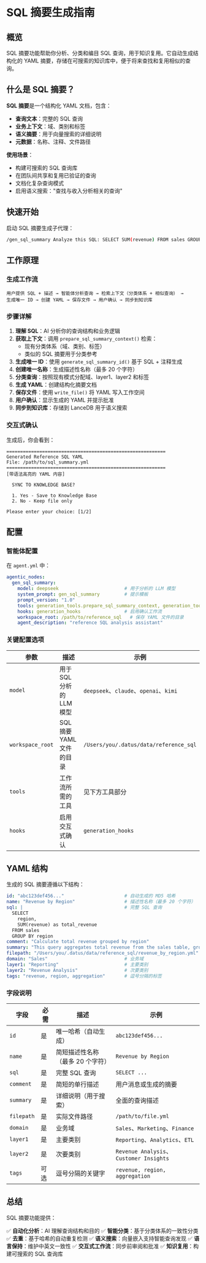 # SQL 摘要生成指南

## 概览

SQL 摘要功能帮助你分析、分类和编目 SQL 查询，用于知识复用。它自动生成结构化的 YAML 摘要，存储在可搜索的知识库中，便于将来查找和复用相似的查询。

## 什么是 SQL 摘要？

**SQL 摘要**是一个结构化 YAML 文档，包含：

- **查询文本**：完整的 SQL 查询
- **业务上下文**：域、类别和标签
- **语义摘要**：用于向量搜索的详细说明
- **元数据**：名称、注释、文件路径

**使用场景**：
- 构建可搜索的 SQL 查询库
- 在团队间共享和复用已验证的查询
- 文档化复杂查询模式
- 启用语义搜索："查找与收入分析相关的查询"

## 快速开始

启动 SQL 摘要生成子代理：

```bash
/gen_sql_summary Analyze this SQL: SELECT SUM(revenue) FROM sales GROUP BY region.(You can also add some description on this SQL)
```

## 工作原理

### 生成工作流

```
用户提供 SQL + 描述 → 智能体分析查询 → 检索上下文（分类体系 + 相似查询） →
生成唯一 ID → 创建 YAML → 保存文件 → 用户确认 → 同步到知识库
```

### 步骤详解

1. **理解 SQL**：AI 分析你的查询结构和业务逻辑
2. **获取上下文**：调用 `prepare_sql_summary_context()` 检索：
   - 现有分类体系（域、类别、标签）
   - 类似的 SQL 摘要用于分类参考
3. **生成唯一 ID**：使用 `generate_sql_summary_id()` 基于 SQL + 注释生成
4. **创建唯一名称**：生成描述性名称（最多 20 个字符）
5. **分类查询**：按照现有模式分配域、layer1、layer2 和标签
6. **生成 YAML**：创建结构化摘要文档
7. **保存文件**：使用 `write_file()` 将 YAML 写入工作空间
8. **用户确认**：显示生成的 YAML 并提示批准
9. **同步到知识库**：存储到 LanceDB 用于语义搜索

### 交互式确认

生成后，你会看到：

```
==========================================================
Generated Reference SQL YAML
File: /path/to/sql_summary.yml
==========================================================
[带语法高亮的 YAML 内容]

  SYNC TO KNOWLEDGE BASE?

  1. Yes - Save to Knowledge Base
  2. No - Keep file only

Please enter your choice: [1/2]
```

## 配置

### 智能体配置

在 `agent.yml` 中：

```yaml
agentic_nodes:
  gen_sql_summary:
    model: deepseek                        # 用于分析的 LLM 模型
    system_prompt: gen_sql_summary         # 提示模板
    prompt_version: "1.0"
    tools: generation_tools.prepare_sql_summary_context, generation_tools.generate_sql_summary_id, filesystem_tools.write_file
    hooks: generation_hooks                # 启用确认工作流
    workspace_root: /path/to/reference_sql   # 保存 YAML 文件的目录
    agent_description: "reference SQL analysis assistant"
```

### 关键配置选项

| 参数 | 描述 | 示例 |
|-----------|-------------|---------|
| `model` | 用于 SQL 分析的 LLM 模型 | `deepseek`、`claude`、`openai`、`kimi`|
| `workspace_root` | SQL 摘要 YAML 文件的目录 | `/Users/you/.datus/data/reference_sql` |
| `tools` | 工作流所需的工具 | 见下方工具部分 |
| `hooks` | 启用交互式确认 | `generation_hooks` |

## YAML 结构

生成的 SQL 摘要遵循以下结构：

```yaml
id: "abc123def456..."                      # 自动生成的 MD5 哈希
name: "Revenue by Region"                  # 描述性名称（最多 20 个字符）
sql: |                                     # 完整 SQL 查询
  SELECT
    region,
    SUM(revenue) as total_revenue
  FROM sales
  GROUP BY region
comment: "Calculate total revenue grouped by region"
summary: "This query aggregates total revenue from the sales table, grouping results by geographic region. It uses SUM aggregation to calculate revenue totals for each region."
filepath: "/Users/you/.datus/data/reference_sql/revenue_by_region.yml"
domain: "Sales"                            # 业务域
layer1: "Reporting"                        # 主要类别
layer2: "Revenue Analysis"                 # 次要类别
tags: "revenue, region, aggregation"       # 逗号分隔的标签
```

### 字段说明

| 字段 | 必需 | 描述 | 示例 |
|-------|----------|-------------|---------|
| `id` | 是 | 唯一哈希（自动生成） | `abc123def456...` |
| `name` | 是 | 简短描述性名称（最多 20 个字符） | `Revenue by Region` |
| `sql` | 是 | 完整 SQL 查询 | `SELECT ...` |
| `comment` | 是 | 简短的单行描述 | 用户消息或生成的摘要 |
| `summary` | 是 | 详细说明（用于搜索） | 全面的查询描述 |
| `filepath` | 是 | 实际文件路径 | `/path/to/file.yml` |
| `domain` | 是 | 业务域 | `Sales`、`Marketing`、`Finance` |
| `layer1` | 是 | 主要类别 | `Reporting`、`Analytics`、`ETL` |
| `layer2` | 是 | 次要类别 | `Revenue Analysis`、`Customer Insights` |
| `tags` | 可选 | 逗号分隔的关键字 | `revenue, region, aggregation` |


## 总结

SQL 摘要功能提供：

✅ **自动化分析**：AI 理解查询结构和目的
✅ **智能分类**：基于分类体系的一致性分类
✅ **去重**：基于哈希的自动重复检测
✅ **语义搜索**：向量嵌入支持智能查询发现
✅ **语言保持**：维护中英文一致性
✅ **交互式工作流**：同步前审阅和批准
✅ **知识复用**：构建可搜索的 SQL 查询库

